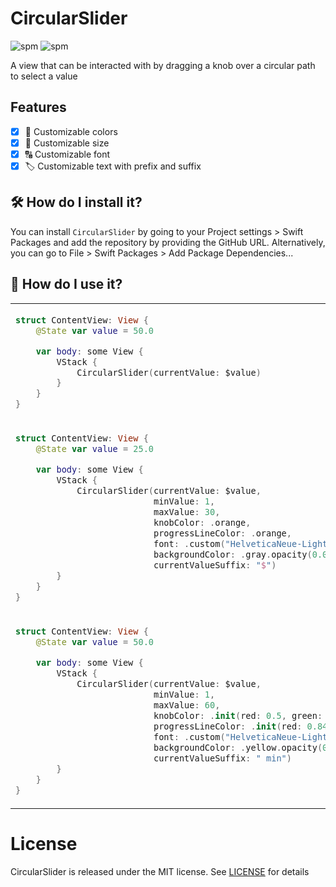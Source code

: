 # CircularSlider
![spm](https://img.shields.io/badge/SwiftPM-compatible-brightgreen?style=flat-square&logo=swift)
![spm](https://img.shields.io/github/license/terlan98/CircularSlider?style=flat-square)

A view that can be interacted with by dragging a knob over a circular path to select a value

## Features
- [x] 🌈 Customizable colors 
- [x] 📐 Customizable size 
- [x] 🔠 Customizable font 
- [x] 🏷 Customizable text with prefix and suffix

## 🛠 How do I install it?
You can install `CircularSlider` by going to your Project settings > Swift Packages and add the repository by providing the GitHub URL. Alternatively, you can go to File > Swift Packages > Add Package Dependencies...

## 🚀 How do I use it?
<table>
<tr>
<td>

```swift
struct ContentView: View {
    @State var value = 50.0

    var body: some View {
        VStack {
            CircularSlider(currentValue: $value)
        }
    }
}
```
</td>
<td> 

<img src="https://github.com/terlan98/CircularSlider/blob/main/Screenshots/1-d.png?raw=true#gh-dark-mode-only" min-width="140">
<img src="https://github.com/terlan98/CircularSlider/blob/main/Screenshots/1-l.png?raw=true#gh-light-mode-only" min-width="140">

</td>
</tr>
<tr></tr>

<tr>
<td>

```swift
struct ContentView: View {
    @State var value = 25.0

    var body: some View {
        VStack {
            CircularSlider(currentValue: $value,
                           minValue: 1,
                           maxValue: 30,
                           knobColor: .orange,
                           progressLineColor: .orange,
                           font: .custom("HelveticaNeue-Light", size: 35),
                           backgroundColor: .gray.opacity(0.05),
                           currentValueSuffix: "$")
        }
    }
}
```
</td>
<td> 

<img src="https://github.com/terlan98/CircularSlider/blob/main/Screenshots/2-d.png?raw=true#gh-dark-mode-only" min-width="140">
<img src="https://github.com/terlan98/CircularSlider/blob/main/Screenshots/2-l.png?raw=true#gh-light-mode-only" min-width="140">

</td>
</tr>
<tr></tr>
    
<tr>
<td>

```swift
struct ContentView: View {
    @State var value = 50.0

    var body: some View {
        VStack {
            CircularSlider(currentValue: $value,
                           minValue: 1,
                           maxValue: 60,
                           knobColor: .init(red: 0.5, green: 0.5, blue: 0.5),
                           progressLineColor: .init(red: 0.84, green: 0.93, blue: 0.09),
                           font: .custom("HelveticaNeue-Light", size: 35),
                           backgroundColor: .yellow.opacity(0.09),
                           currentValueSuffix: " min")
        }
    }
}
```
</td>
<td> 

<img src="https://github.com/terlan98/CircularSlider/blob/main/Screenshots/3-d.png?raw=true#gh-dark-mode-only" min-width="140">
<img src="https://github.com/terlan98/CircularSlider/blob/main/Screenshots/3-l.png?raw=true#gh-light-mode-only" min-width="140">

</td>
</tr>
    
</table>


# License
CircularSlider is released under the MIT license. See [LICENSE](https://github.com/terlan98/CircularSlider/blob/main/LICENSE) for details
